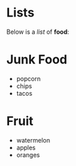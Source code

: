  
# Lists

Below is a _list_ of **food**:

# Junk Food
- popcorn
- chips
- tacos

# Fruit
- watermelon
- apples
- oranges


